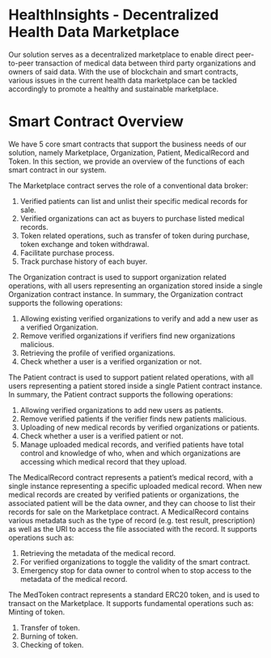 # HealthInsights - Decentralized Health Data Marketplace

Our solution serves as a decentralized marketplace to enable direct peer-to-peer transaction of medical data between third party organizations and owners of said data. With the use of blockchain and smart contracts, various issues in the current health data marketplace can be tackled accordingly to promote a healthy and sustainable marketplace.

# Smart Contract Overview

We have 5 core smart contracts that support the business needs of our solution, namely Marketplace, Organization, Patient, MedicalRecord and Token. In this section, we provide an overview of the functions of each smart contract in our system.

The Marketplace contract serves the role of a conventional data broker:
1. Verified patients can list and unlist their specific medical records for sale. 
2. Verified organizations can act as buyers to purchase listed medical records. 
3. Token related operations, such as transfer of token during purchase, token exchange and token withdrawal.
4. Facilitate purchase process.
5. Track purchase history of each buyer.

The Organization contract is used to support organization related operations, with all users representing an organization stored inside a single Organization contract instance. In summary, the Organization contract supports the following operations:
1. Allowing existing verified organizations to verify and add a new user as a verified Organization.
2. Remove verified organizations if verifiers find new organizations malicious. 
3. Retrieving the profile of verified organizations.
4. Check whether a user is a verified organization or not.

The Patient contract is used to support patient related operations, with all users representing a patient stored inside a single Patient contract instance. In summary, the Patient contract supports the following operations:
1. Allowing verified organizations to add new users as patients.
2. Remove verified patients if the verifier finds new patients malicious.
3. Uploading of new medical records by verified organizations or patients.
4. Check whether a user is a verified patient or not.
5. Manage uploaded medical records, and verified patients have total control and knowledge of who, when and which organizations are accessing which medical record that they upload.

The MedicalRecord contract represents a patient’s medical record, with a single instance representing a specific uploaded medical record. When new medical records are created by verified patients or organizations, the associated patient will be the data owner, and they can choose to list their records for sale on the Marketplace contract. A MedicalRecord contains various metadata such as the type of record (e.g. test result, prescription) as well as the URI to access the file associated with the record. It supports operations such as:
1. Retrieving the metadata of the medical record.
2. For verified organizations to toggle the validity of the smart contract.
3. Emergency stop for data owner to control when to stop access to the metadata of the medical record.

The MedToken contract represents a standard ERC20 token, and is used to transact on the Marketplace. It supports fundamental operations such as:
Minting of token.
1. Transfer of token.
2. Burning of token.
3. Checking of token.
